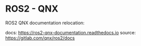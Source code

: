 # ROS2 - QNX

ROS2 QNX documentation relocation:

docs:   https://ros2-qnx-documentation.readthedocs.io
source: https://gitlab.com/qnx/ros2/docs 
